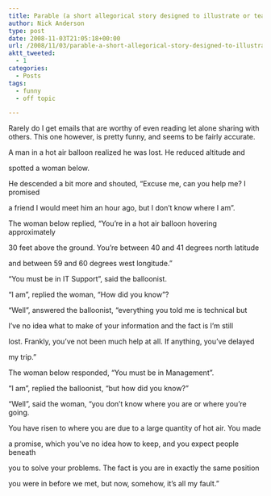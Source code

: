 ```yaml
---
title: Parable (a short allegorical story designed to illustrate or teach some truth, religious principle, or moral lesson)
author: Nick Anderson
type: post
date: 2008-11-03T21:05:18+00:00
url: /2008/11/03/parable-a-short-allegorical-story-designed-to-illustrate-or-teach-some-truth-religious-principle-or-moral-lesson/
aktt_tweeted:
  - 1
categories:
  - Posts
tags:
  - funny
  - off topic

---
```

Rarely do I get emails that are worthy of even reading let alone sharing with others. This one however, is pretty funny, and seems to be fairly accurate.
  
<!--more-->


  
A man in a hot air balloon realized he was lost. He reduced altitude and
  
spotted a woman below.

He descended a bit more and shouted, &#8220;Excuse me, can you help me? I promised
  
a friend I would meet him an hour ago, but I don&#8217;t know where I am&#8221;.
  
The woman below replied, &#8220;You&#8217;re in a hot air balloon hovering approximately
  
30 feet above the ground. You&#8217;re between 40 and 41 degrees north latitude
  
and between 59 and 60 degrees west longitude.&#8221;

&#8220;You must be in IT Support&#8221;, said the balloonist.

&#8220;I am&#8221;, replied the woman, &#8220;How did you know&#8221;?

&#8220;Well&#8221;, answered the balloonist, &#8220;everything you told me is technical but
  
I&#8217;ve no idea what to make of your information and the fact is I&#8217;m still
  
lost. Frankly, you&#8217;ve not been much help at all. If anything, you&#8217;ve delayed
  
my trip.&#8221;

The woman below responded, &#8220;You must be in Management&#8221;.

&#8220;I am&#8221;, replied the balloonist, &#8220;but how did you know?&#8221;

&#8220;Well&#8221;, said the woman, &#8220;you don&#8217;t know where you are or where you&#8217;re going.
  
You have risen to where you are due to a large quantity of hot air. You made
  
a promise, which you&#8217;ve no idea how to keep, and you expect people beneath
  
you to solve your problems. The fact is you are in exactly the same position
  
you were in before we met, but now, somehow, it&#8217;s all my fault.&#8221;